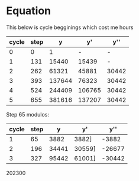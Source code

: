 # Equation

This below is cycle begginings which cost me hours

|   cycle    | step   |   y     |  y'    |  y''
|------------|--------|---------|--------|--------
|    0       |   0    |   1     |  -     |   -
|    1       |  131   | 15440   | 15439  |   -
|    2       |  262   | 61321   | 45881  |  30442
|    3       |  393   | 137644  | 76323  |  30442
|    4       |  524   | 244409  | 106765 |  30442
|    5       |  655   | 381616  | 137207 |  30442


Step 65 modulos:

|  cycle    | step   |   y     |  y'    |  y''
|---------|--------|---------|--------|--------
|   1      |  65    | 3882    | 3882]  |  -3882
|   2      |  196   | 34441   | 30559] |  -26677
|   3      |  327   | 95442   | 61001] |  -30442



202300
